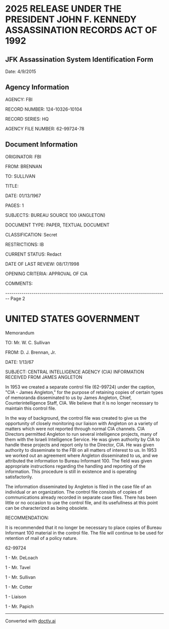 # 2025 RELEASE UNDER THE PRESIDENT JOHN F. KENNEDY ASSASSINATION RECORDS ACT OF 1992
## JFK Assassination System Identification Form
Date: 4/9/2015

## Agency Information

AGENCY: FBI

RECORD NUMBER: 124-10326-10104

RECORD SERIES: HQ

AGENCY FILE NUMBER: 62-99724-78

## Document Information

ORIGINATOR: FBI

FROM: BRENNAN

TO: SULLIVAN

TITLE:

DATE: 01/13/1967

PAGES: 1

SUBJECTS: BUREAU SOURCE 100 (ANGLETON)

DOCUMENT TYPE: PAPER, TEXTUAL DOCUMENT

CLASSIFICATION: Secret

RESTRICTIONS: IB

CURRENT STATUS: Redact

DATE OF LAST REVIEW: 08/17/1998

OPENING CRITERIA: APPROVAL OF CIA

COMMENTS:


-------------------------------------------------------------------------------- Page 2

# UNITED STATES GOVERNMENT

Memorandum

TO: Mr. W. C. Sullivan

FROM: D. J. Brennan, Jr.

DATE: 1/13/67

SUBJECT: CENTRAL INTELLIGENCE AGENCY (CIA)
INFORMATION RECEIVED FROM JAMES ANGLETON

In 1953 we created a separate control file (62-99724) under the caption, "CIA - James Angleton," for the purpose of retaining copies of certain types of memoranda disseminated to us by James Angleton, Chief, Counterintelligence Staff, CIA. We believe that it is no longer necessary to maintain this control file.

In the way of background, the control file was created to give us the opportunity of closely monitoring our liaison with Angleton on a variety of matters which were not reported through normal CIA channels. CIA Directors permitted Angleton to run several intelligence projects, many of them with the Israeli Intelligence Service. He was given authority by CIA to handle these projects and report only to the Director, CIA. He was given authority to disseminate to the FBI on all matters of interest to us. In 1953 we worked out an agreement where Angleton disseminated to us, and we attributed the information to Bureau Informant 100. The field was given appropriate instructions regarding the handling and reporting of the information. This procedure is still in existence and is operating satisfactorily.

The information disseminated by Angleton is filed in the case file of an individual or an organization. The control file consists of copies of communications already recorded in separate case files. There has been little or no occasion to use the control file, and its usefullness at this point can be characterized as being obsolete.

RECOMMENDATION:

It is recommended that it no longer be necessary to place copies of Bureau Informant 100 material in the control file. The file will continue to be used for retention of mail of a policy nature.

62-99724

1 - Mr. DeLoach

1 - Mr. Tavel

1 - Mr. Sullivan

1 - Mr. Cotter

1 - Liaison

1 - Mr. Papich


---
Converted with [doctly.ai](https://doctly.ai)